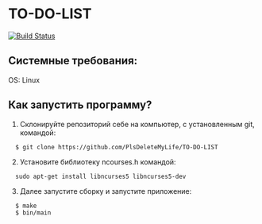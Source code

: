 # TO-DO-LIST

[![Build Status](https://travis-ci.org/PlsDeleteMyLife/TO-DO-LIST.svg?branch=master)](https://travis-ci.org/PlsDeleteMyLife/TO-DO-LIST)

## Системные требования: ##
OS: Linux
## Как запустить программу? ##
1. Склонируйте репозиторий себе на компьютер, с установленным git, командой:
```
  $ git clone https://github.com/PlsDeleteMyLife/TO-DO-LIST
```
2. Установите библиотеку ncourses.h командой:
```
  sudo apt-get install libncurses5 libncurses5-dev 
  ```
3. Далее запустите сборку и запустите приложение:
```
  $ make
  $ bin/main
  ```
